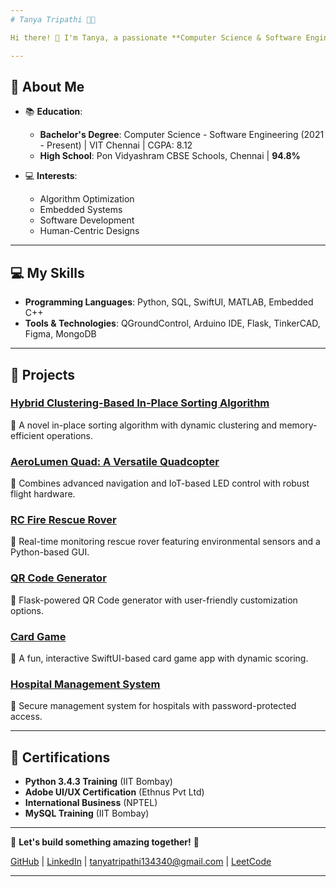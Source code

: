 ```yaml
---
# Tanya Tripathi 👩‍💻

Hi there! 👋 I'm Tanya, a passionate **Computer Science & Software Engineering** student at **Vellore Institute of Technology, Chennai**. I specialize in creating innovative projects that solve real-world problems using technology. Welcome to my GitHub, where you'll find my explorations and contributions in software development, embedded systems, and algorithm design.

---
```


## 🌟 About Me

- 📚 **Education**:  
  - **Bachelor's Degree**: Computer Science - Software Engineering (2021 - Present) | VIT Chennai | CGPA: 8.12  
  - **High School**: Pon Vidyashram CBSE Schools, Chennai | **94.8%**  

- 💻 **Interests**:  
  - Algorithm Optimization  
  - Embedded Systems  
  - Software Development  
  - Human-Centric Designs  

---

## 💻 My Skills

- **Programming Languages**: Python, SQL, SwiftUI, MATLAB, Embedded C++  
- **Tools & Technologies**: QGroundControl, Arduino IDE, Flask, TinkerCAD, Figma, MongoDB  

---

## 🚀 Projects  

### [Hybrid Clustering-Based In-Place Sorting Algorithm](https://github.com/Tanya0139/hybrid_clustering_based_in-place_sorting_algorithm/tree/main)  
🔹 A novel in-place sorting algorithm with dynamic clustering and memory-efficient operations.  

### [AeroLumen Quad: A Versatile Quadcopter](https://github.com/Tanya0139/AeroLumenQuad-A-QuadCopter-project/tree/main)  
🔹 Combines advanced navigation and IoT-based LED control with robust flight hardware.  

### [RC Fire Rescue Rover](https://github.com/Tanya0139/RC-Fire-Rescue-Rover)  
🔹 Real-time monitoring rescue rover featuring environmental sensors and a Python-based GUI.  

### [QR Code Generator](https://github.com/Tanya0139/QR_code_generator_with_custom_user-input)  
🔹 Flask-powered QR Code generator with user-friendly customization options.  

### [Card Game](https://github.com/Tanya0139/Card_game)  
🔹 A fun, interactive SwiftUI-based card game app with dynamic scoring.  

### [Hospital Management System](https://github.com/Tanya0139/hsp)  
🔹 Secure management system for hospitals with password-protected access.

---

## 📜 Certifications

- **Python 3.4.3 Training** (IIT Bombay)  
- **Adobe UI/UX Certification** (Ethnus Pvt Ltd)  
- **International Business** (NPTEL)  
- **MySQL Training** (IIT Bombay)  

---

🌟 **Let's build something amazing together!** 🌟

[GitHub](https://github.com/Tanya0139) | [LinkedIn](https://www.linkedin.com/in/tanya134340/) | [tanyatripathi134340@gmail.com](mailto:tanyatripathi134340@gmail.com) | [LeetCode](https://leetcode.com/u/Tanya134340/)  

--- 
